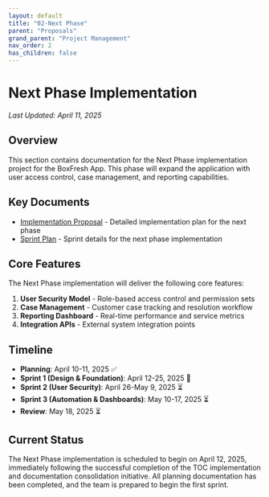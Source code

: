 ```yaml
---
layout: default
title: "02-Next Phase"
parent: "Proposals"
grand_parent: "Project Management"
nav_order: 2
has_children: false
---
```


# Next Phase Implementation

*Last Updated: April 11, 2025*

## Overview

This section contains documentation for the Next Phase implementation project for the BoxFresh App. This phase will expand the application with user access control, case management, and reporting capabilities.

## Key Documents

- [Implementation Proposal](SF-Boxfresh-app/docs/project/proposals/02-next-phase/proposal.md) - Detailed implementation plan for the next phase
- [Sprint Plan](sprint.md) - Sprint details for the next phase implementation

## Core Features

The Next Phase implementation will deliver the following core features:

1. **User Security Model** - Role-based access control and permission sets
2. **Case Management** - Customer case tracking and resolution workflow
3. **Reporting Dashboard** - Real-time performance and service metrics
4. **Integration APIs** - External system integration points

## Timeline

- **Planning**: April 10-11, 2025 ✅
- **Sprint 1 (Design & Foundation)**: April 12-25, 2025 🔄
- **Sprint 2 (User Security)**: April 26-May 9, 2025 ⏳
- **Sprint 3 (Automation & Dashboards)**: May 10-17, 2025 ⏳
- **Review**: May 18, 2025 ⏳

## Current Status

The Next Phase implementation is scheduled to begin on April 12, 2025, immediately following the successful completion of the TOC implementation and documentation consolidation initiative. All planning documentation has been completed, and the team is prepared to begin the first sprint. 